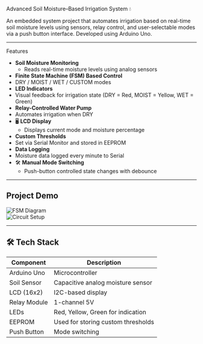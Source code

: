  Advanced Soil Moisture–Based Irrigation System 💧

An embedded system project that automates irrigation based on real-time soil moisture levels using sensors, relay control, and user-selectable modes via a push button interface. Developed using Arduino Uno.

---

 Features

- **Soil Moisture Monitoring**
  - Reads real-time moisture levels using analog sensors
-  **Finite State Machine (FSM) Based Control**
  - DRY / MOIST / WET / CUSTOM modes
-  **LED Indicators**
  - Visual feedback for irrigation state (DRY = Red, MOIST = Yellow, WET = Green)
-  **Relay-Controlled Water Pump**
  - Automates irrigation when DRY
- 🖥 **LCD Display**
  - Displays current mode and moisture percentage
-  **Custom Thresholds**
  - Set via Serial Monitor and stored in EEPROM
-  **Data Logging**
  - Moisture data logged every minute to Serial
- 🛠 **Manual Mode Switching**
  - Push-button controlled state changes with debounce

---

##  Project Demo

![FSM Diagram](docs/fsm-diagram.png)  
![Circuit Setup](docs/circuit-setup.jpg)

---

## 🛠 Tech Stack

| Component        | Description                         |
|------------------|-------------------------------------|
| Arduino Uno      | Microcontroller                     |
| Soil Sensor      | Capacitive analog moisture sensor   |
| LCD (16x2)       | I2C-based display                   |
| Relay Module     | 1-channel 5V                        |
| LEDs             | Red, Yellow, Green for indication   |
| EEPROM           | Used for storing custom thresholds  |
| Push Button      | Mode switching                      |




